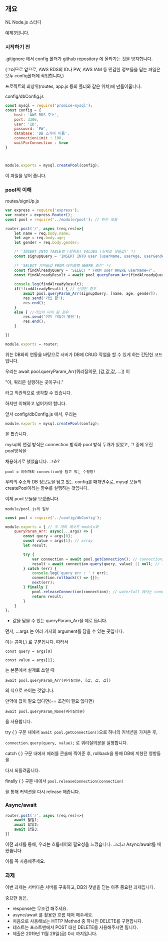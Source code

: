 ## 개요

NL Node.js 스터디

예제3입니다.

### 시작하기 전

.gitignore 에서 config 폴더가 github repository 에 올라가는 것을 방지합니다.

(그러므로 앞으로, AWS RDS의 ID나 PW, AWS IAM 등 민감한 정보들을 담는 파일은 모두 config폴더에 작업합니다,)

프로젝트의 최상위(routes, app.js 등의 폴더와 같은 위치)에 만들어줍니다.

config/dbConfig.js

```javascript
const mysql = require('promise-mysql');
const config = {
    host: 'AWS RDS 주소',
    port: 3306,
    user: 'ID',
    password: 'PW',
    database: 'DB 스키마 이름',
    connectionLimit : 100,
    waitForConnection : true
}



module.exports = mysql.createPool(config);
```

이 파일을 넣어 줍니다.

### pool의 이해

routes/signUp.js

```javascript
var express = require('express');
var router = express.Router();
const pool = require('../module/pool'); // 만든 모듈

router.post('/', async (req,res)=>{
    let name = req.body.name;
    let age = req.body.age;
    let gender = req.body.gender;

    /* 'INSERT INTO TABLE명 (칼럼들) VALUES (실제로 넣을값)' */
    const signupQuery = 'INSERT INTO user (userName, userAge, userGender) VALUES (?,?,?)';
    
    /* 'SELECT 가져올값 FROM 테이블명 WHERE 조건' */
    const findAlreadyQuery = 'SELECT * FROM user WHERE userName=?';
    const findAlreadyResult = await pool.queryParam_Arr(findAlreadyQuery, [name]);
    
    console.log(findAlreadyResult);
    if(!findAlreadyResult) { // 신규인 경우
        await pool.queryParam_Arr(signupQuery, [name, age, gender]);
        res.send('가입 끝');
        res.end();
    }
    else { //가입이 이미 된 경우
        res.send('이미 가입이 됐음');
        res.end();
    }

})

module.exports = router;
```

위는 DB와의 연동을 바탕으로 서버가 DB에 CRUD 작업을 할 수 있게 하는 간단한 코드입니다.

우리는 await pool.queryParam_Arr(쿼리질의문, [값,값,값,....]) 이 

"아, 쿼리문 실행하는 곳이구나."

라고 직관적으로 생각할 수 있습니다.



하지만 이해하고 넘어가야 합니다.

앞서 config/dbConfig.js 에서, 우리는

```javascript
module.exports = mysql.createPool(config);
```



을 봤습니다.

mysql의 연결 방식은 connection 방식과 pool 방식 두개가 있었고, 그 중에 우린 pool방식을

채용하기로 했었습니다. 그쵸?

`pool = 여러개의 connection을 담고 있는 수영장!`

우리의 주소와 DB 정보등을 담고 있는 config를 매개변수로, mysql 모듈의 createPool이라는 함수를 실행하는 것입니다.

이제 pool 모듈을 보겠습니다.

`module/pool.js의 일부`

```javascript
const pool = require('../config/dbConfig');

module.exports = { // 두 개의 메소드 module화
    queryParam_Arr: async(...args) => {
        const query = args[0];
        const value = args[1]; // array
        let result;

        try {
            var connection = await pool.getConnection(); // connection을 pool에서 하나 가져온다.
            result = await connection.query(query, value) || null; // 두 번째 parameter에 배열 => query문에 들어갈 runtime 시 결정될 value
        } catch (err) {
            console.log('query err : ' + err);
            connection.rollback(() => {});
            next(err);
        } finally {
            pool.releaseConnection(connection); // waterfall 에서는 connection.release()를 사용했지만, 이 경우 pool.releaseConnection(connection) 을 해준다.
            return result;
        }
    }
};
```

- 값을 담을 수 있는 queryParam_Arr을 예로 듭니다.

먼저, ...args 는 여러 가지의 argument를 담을 수 있는 곳입니다.

이는 콤마(,) 로 구분됩니다. 따라서

`const query = args[0]`

`const value = args[1];`

는 본문에서 실제로 쓰일 때

`await pool.queryParam_Arr(쿼리질의문, [값, 값, 값])`

의 식으로 쓰이는 것입니다.

만약에 값이 필요 없다면(== 조건이 필요 없다면)

`await pool.queryParam_None(쿼리질의문)`

을 사용합니다.

try {  } 구문 내에서 ```await pool.getConnection()```으로 하나의 커넥션을 가져온 후,

`connection.query(query, value);` 로 쿼리질의문을 실행합니다.

catch {  } 구문 내에서 에러를 콘솔에 찍어준 후, rollback을 통해 DB에 끼쳤던 영향들을

다시 되돌려줍니다.

finally { } 구문 내에서 `pool.releaseConnection(connection)`

을 통해 커넥션을 다시 release 해줍니다.

### Async/await

```javascript
router.post('/', async (req,res)=>{
    await 할일1;
    await 할일2;
    await 할일3;
})
```

이전 과제를 통해, 우리는 흐름제어의 필요성을 느꼈습니다. 그리고 Async/await를 배웠습니다.

이를 꼭 사용해주세요.

### 과제

이번 과제는 서버다운 서버를 구축하고, DB의 첫발을 딛는 아주 중요한 과제입니다.

중요한 점은,

- response는 무조건 해주세요.
- async/await 를 활용한 흐름 제어 해주세요.
- 처음으로 사용해보는 HTTP Method 중 하나인 DELETE를 구현합니다. 
- 테스트는 포스트맨에서 POST 대신 DELETE를 사용해주시면 됩니다.
- 제출은 2019년 11월 29일(금) 0시 까지입니다.


